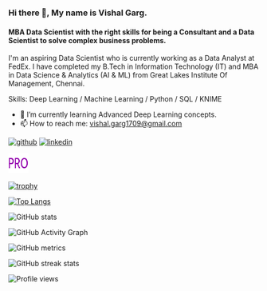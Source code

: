 ### Hi there 👋, My name is Vishal Garg.
#### MBA Data Scientist with the right skills for being a Consultant and a Data Scientist to solve complex business problems.
I'm an aspiring Data Scientist who is currently working as a Data Analyst at FedEx. I have completed my B.Tech in Information Technology (IT) and MBA in Data Science & Analytics (AI & ML) from Great Lakes Institute Of Management, Chennai.

Skills: Deep Learning / Machine Learning / Python / SQL / KNIME

- 🌱 I’m currently learning Advanced Deep Learning concepts. 
- 📫 How to reach me: vishal.garg1709@gmail.com 


[<img src='https://cdn.jsdelivr.net/npm/simple-icons@3.0.1/icons/github.svg' alt='github' height='40'>](https://github.com/garg1709)  [<img src='https://cdn.jsdelivr.net/npm/simple-icons@3.0.1/icons/linkedin.svg' alt='linkedin' height='40'>](https://www.linkedin.com/in/https://www.linkedin.com/in/viishalgarg//)  

<a href='https://github.com/pricing'><img src='https://raw.githubusercontent.com/acervenky/animated-github-badges/master/assets/pro.gif' width='40' height='40'></a> 

[![trophy](https://github-profile-trophy.vercel.app/?username=garg1709)](https://github.com/ryo-ma/github-profile-trophy)

[![Top Langs](https://github-readme-stats.vercel.app/api/top-langs/?username=garg1709)](https://github.com/anuraghazra/github-readme-stats)

![GitHub stats](https://github-readme-stats.vercel.app/api?username=garg1709&show_icons=true)  

![GitHub Activity Graph](https://activity-graph.herokuapp.com/graph?username=garg1709)  

![GitHub metrics](https://metrics.lecoq.io/garg1709)  

![GitHub streak stats](https://github-readme-streak-stats.herokuapp.com/?user=garg1709)  

![Profile views](https://gpvc.arturio.dev/garg1709)  
